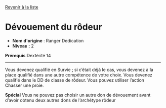 [Revenir à la liste](list.md)

# Dévouement du rôdeur

 * **Nom d'origine** : Ranger Dedication
 * **Niveau** : 2


<p><strong>Prérequis</strong> Dextérité 14</p>
<hr>
<p>Vous devenez qualifié en Survie ; si c’était déjà le cas, vous devenez à la place qualifié dans une autre compétence de votre choix. Vous devenez qualifié dans le DD de classe de rôdeur. Vous pouvez utiliser l’action Chasser une proie.</p>
<p><strong>Spécial</strong>  Vous ne pouvez pas choisir un autre don de dévouement avant d’avoir obtenu deux autres dons de l’archétype rôdeur</p>